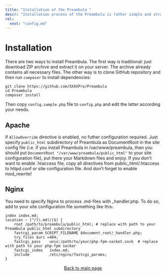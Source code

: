 ```yaml
---
title: "Installation of the Preambula "
descr: "Installation process of the Preambula is rather simple and straightforward both for Apache and Nginx servers" 
rel:
  next: "config.md"
---
```

# Installation

There are two ways to install Preambula. The first way is traditional: just download ZIP archive and extract it on your server. The archive already contains all necessary files. The other way is to clone GitHub repository and then run `composer` to install dependencies:

    git clone https://github.com/XXXXPro/Preambula
    cd Preambula
    composer install

Then copy `config.sample.php` file to `config.php` and edit the latter according your needs.

## Apache

If `AllowOverride` directive is enabled, no futher configuration required. Just specify `public_html` subdirectory of Preambula as DocumentRoot in the site config file (i.e. if you install Preambula in /var/www/preambula, then you should put `DocumentRoot "/var/www/preambula/public_html"` to your site configuration file), put there your Markdown files and enjoy. If you don't want to enable .htaccess file, copy all directives from public_html/.htaccess to httpd.conf or site configuration file. And don't forget to enable mod_rewrite!

## Nginx 

You need to specify Nginx to process .md-files with _handler.php. To do so, add to your site configuration file something like this:

    index index.md;
    location ~ [^/]\.md(/|$) {
        root /path/to/preambula/public_html; # replace with path to your Preambula public_html subdirectory
        fastcgi_param SCRIPT_FILENAME $document_root/_handler.php; 
        try_files $uri =404;
        fastcgi_pass    unix:/path/to/your/php-fpm-socket.sock  # replace with path to your php-fpm socker
        fastcgi_index   index.md;
        include         /etc/nginx/fastcgi_params;
    }

<p style="display:block; text-align: center"><a href="/">Back to main page</a></p>
